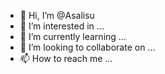 - 👋 Hi, I’m @Asalisu
- 👀 I’m interested in ...
- 🌱 I’m currently learning ...
- 💞️ I’m looking to collaborate on ...
- 📫 How to reach me ...

<!---
Asalisu/Asalisu is a ✨ special ✨ repository because its `README.md` (this file) appears on your GitHub profile.
You can click the Preview link to take a look at your changes.
--->
